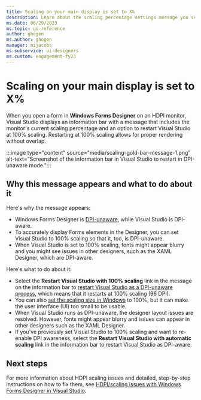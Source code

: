 ```yaml
---
title: Scaling on your main display is set to X%
description: Learn about the scaling percentage settings message you see with Windows Forms Designer on HDPI monitors, and what to do next.
ms.date: 06/29/2023
ms.topic: ui-reference
author: ghogen
ms.author: ghogen
manager: mijacobs
ms.subservice: ui-designers
ms.custom: engagement-fy23
---
```

# Scaling on your main display is set to X%

When you open a form in **Windows Forms Designer** on an HDPI monitor, Visual Studio displays an information bar with a message that includes the monitor's current scaling percentage and an option to restart Visual Studio at 100% scaling. Restarting at 100% scaling allows for proper rendering without overlap.

:::image type="content" source="media/scaling-gold-bar-message-1.png" alt-text="Screenshot of the information bar in Visual Studio to restart in DPI-unaware mode.":::

## Why this message appears and what to do about it

Here's why the message appears:

- Windows Forms Designer is [DPI-unaware](disable-dpi-awareness.md#windows-forms-designer-is-dpi-unaware), while Visual Studio is DPI-aware. 
- To accurately display Forms elements in the Designer, you can set Visual Studio to 100% scaling so that it, too, is DPI-unaware. 
- When Visual Studio is set to 100% scaling, fonts might appear blurry and you might see issues in other designers, such as the XAML Designer, which are DPI-aware. 

Here's what to do about it:

- Select the **Restart Visual Studio with 100% scaling** link in the message on the information bar to [restart Visual Studio as a DPI-unaware process](disable-dpi-awareness.md#restart-visual-studio-as-a-dpi-unaware-process), which means that it restarts at 100% scaling (96 DPI).
- You can also [set the scaling size in Windows](disable-dpi-awareness.md#use-windows-to-set-your-display-scaling-to-100) to 100%, but it can make the user interface (UI) too small to be usable.
- When Visual Studio runs as DPI-unaware, the designer layout issues are resolved. However, fonts might appear blurry and issues can appear in other designers such as the XAML Designer. 
- If you've previously set Visual Studio to 100% scaling and want to re-enable DPI awareness, select the **Restart Visual Studio with automatic scaling** link in the information bar to restart Visual Studio as DPI-aware. 

## Next steps

For more information about HDPI scaling issues and detailed, step-by-step instructions on how to fix them, see [HDPI/scaling issues with Windows Forms Designer in Visual Studio](disable-dpi-awareness.md).